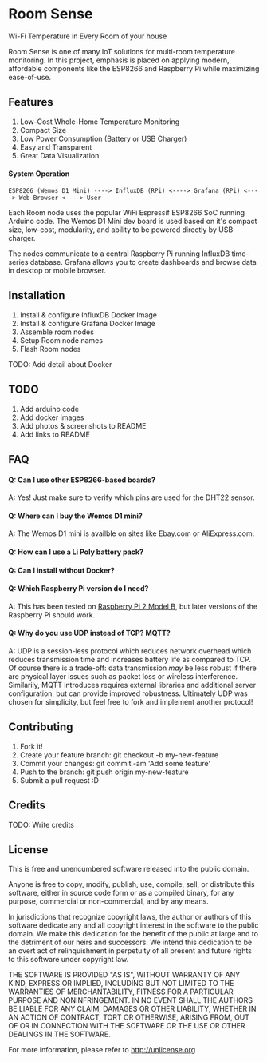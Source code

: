 # Room Sense

Wi-Fi Temperature in Every Room of your house

Room Sense is one of many IoT solutions for multi-room temperature monitoring. In this project, emphasis is placed on applying modern, affordable components like the ESP8266 and Raspberry Pi while maximizing ease-of-use.

## Features

1. Low-Cost Whole-Home Temperature Monitoring
2. Compact Size
3. Low Power Consumption (Battery or USB Charger)
4. Easy and Transparent
5. Great Data Visualization

#### System Operation

    ESP8266 (Wemos D1 Mini) ----> InfluxDB (RPi) <----> Grafana (RPi) <----> Web Browser <----> User

Each Room node uses the popular WiFi Espressif ESP8266 SoC running Arduino code. The Wemos D1 Mini dev board is used based on it's compact size, low-cost, modularity, and ability to be powered directly by USB charger.

The nodes communicate to a central Raspberry Pi running InfluxDB time-series database. Grafana allows you to create dashboards and browse data in desktop or mobile browser.

## Installation

1. Install & configure InfluxDB Docker Image
2. Install & configure Grafana Docker Image
3. Assemble room nodes
4. Setup Room node names
5. Flash Room nodes

TODO: Add detail about Docker

## TODO

1. Add arduino code
2. Add docker images
3. Add photos & screenshots to README
4. Add links to README

## FAQ

#### Q: Can I use other ESP8266-based boards?
A: Yes! Just make sure to verify which pins are used for the DHT22 sensor.

#### Q: Where can I buy the Wemos D1 mini?
A: The Wemos D1 mini is availble on sites like Ebay.com or AliExpress.com.

#### Q: How can I use a Li Poly battery pack?

#### Q: Can I install without Docker?

#### Q: Which Raspberry Pi version do I need?
A: This has been tested on [Raspberry Pi 2 Model B](https://www.raspberrypi.org/products/raspberry-pi-2-model-b/), but later versions of the Raspberry Pi should work.

#### Q: Why do you use UDP instead of TCP? MQTT?
A: UDP is a session-less protocol which reduces network overhead which reduces transmission time and increases battery life as compared to TCP. Of course there is a trade-off: data transmission _may_ be less robust if there are physical layer issues such as packet loss or wireless interference. Similarily, MQTT introduces requires external libraries and additional server configuration, but can provide improved robustness. Ultimately UDP was chosen for simplicity, but feel free to fork and implement another protocol!

## Contributing

1. Fork it!
2. Create your feature branch: git checkout -b my-new-feature
3. Commit your changes: git commit -am 'Add some feature'
4. Push to the branch: git push origin my-new-feature
5. Submit a pull request :D

## Credits

TODO: Write credits

## License

This is free and unencumbered software released into the public domain.

Anyone is free to copy, modify, publish, use, compile, sell, or
distribute this software, either in source code form or as a compiled
binary, for any purpose, commercial or non-commercial, and by any
means.

In jurisdictions that recognize copyright laws, the author or authors
of this software dedicate any and all copyright interest in the
software to the public domain. We make this dedication for the benefit
of the public at large and to the detriment of our heirs and
successors. We intend this dedication to be an overt act of
relinquishment in perpetuity of all present and future rights to this
software under copyright law.

THE SOFTWARE IS PROVIDED "AS IS", WITHOUT WARRANTY OF ANY KIND,
EXPRESS OR IMPLIED, INCLUDING BUT NOT LIMITED TO THE WARRANTIES OF
MERCHANTABILITY, FITNESS FOR A PARTICULAR PURPOSE AND NONINFRINGEMENT.
IN NO EVENT SHALL THE AUTHORS BE LIABLE FOR ANY CLAIM, DAMAGES OR
OTHER LIABILITY, WHETHER IN AN ACTION OF CONTRACT, TORT OR OTHERWISE,
ARISING FROM, OUT OF OR IN CONNECTION WITH THE SOFTWARE OR THE USE OR
OTHER DEALINGS IN THE SOFTWARE.

For more information, please refer to <http://unlicense.org>
